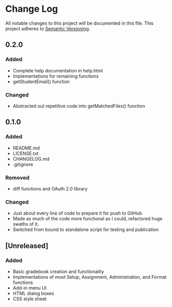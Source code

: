 # Change Log
All notable changes to this project will be documented in this file.
This project adheres to [Semantic Versioning](http://semver.org/).

## 0.2.0
### Added
- Complete help documentation in help.html
- Implementations for remaining functions
- getStudentEmail() function

### Changed
- Abstracted out repetitive code into getMatchedFiles() function

## 0.1.0
### Added
- README.md
- LICENSE.txt
- CHANGELOG.md
- .gitignore

### Removed
- diff functions and OAuth 2.0 library

### Changed
- Just about every line of code to prepare it for push to GitHub
- Made as much of the code more functional as I could, refactored huge swaths of it.
- Switched from bound to standalone script for testing and publication

## [Unreleased]
### Added
- Basic gradebook creation and functionality
- Implementations of most Setup, Assignment, Administration, and Format functions
- Add-in menu UI
- HTML dialog boxes
- CSS style sheet